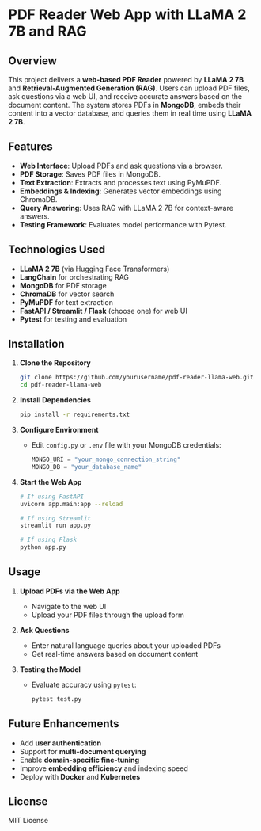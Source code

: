 # PDF Reader Web App with LLaMA 2 7B and RAG

## Overview
This project delivers a **web-based PDF Reader** powered by **LLaMA 2 7B** and **Retrieval-Augmented Generation (RAG)**. Users can upload PDF files, ask questions via a web UI, and receive accurate answers based on the document content. The system stores PDFs in **MongoDB**, embeds their content into a vector database, and queries them in real time using **LLaMA 2 7B**.

## Features
- **Web Interface**: Upload PDFs and ask questions via a browser.
- **PDF Storage**: Saves PDF files in MongoDB.
- **Text Extraction**: Extracts and processes text using PyMuPDF.
- **Embeddings & Indexing**: Generates vector embeddings using ChromaDB.
- **Query Answering**: Uses RAG with LLaMA 2 7B for context-aware answers.
- **Testing Framework**: Evaluates model performance with Pytest.

## Technologies Used
- **LLaMA 2 7B** (via Hugging Face Transformers)
- **LangChain** for orchestrating RAG
- **MongoDB** for PDF storage
- **ChromaDB** for vector search
- **PyMuPDF** for text extraction
- **FastAPI / Streamlit / Flask** (choose one) for web UI
- **Pytest** for testing and evaluation

## Installation

1. **Clone the Repository**
   ```bash
   git clone https://github.com/yourusername/pdf-reader-llama-web.git
   cd pdf-reader-llama-web
   ```

2. **Install Dependencies**
   ```bash
   pip install -r requirements.txt
   ```

3. **Configure Environment**
   - Edit `config.py` or `.env` file with your MongoDB credentials:
     ```python
     MONGO_URI = "your_mongo_connection_string"
     MONGO_DB = "your_database_name"
     ```

4. **Start the Web App**
   ```bash
   # If using FastAPI
   uvicorn app.main:app --reload

   # If using Streamlit
   streamlit run app.py

   # If using Flask
   python app.py
   ```

## Usage

1. **Upload PDFs via the Web App**
   - Navigate to the web UI
   - Upload your PDF files through the upload form

2. **Ask Questions**
   - Enter natural language queries about your uploaded PDFs
   - Get real-time answers based on document content

3. **Testing the Model**
   - Evaluate accuracy using `pytest`:
     ```bash
     pytest test.py
     ```


## Future Enhancements
- Add **user authentication**
- Support for **multi-document querying**
- Enable **domain-specific fine-tuning**
- Improve **embedding efficiency** and indexing speed
- Deploy with **Docker** and **Kubernetes**

## License
MIT License
